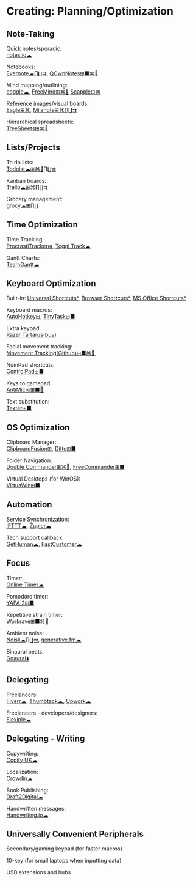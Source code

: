 # Creating: Planning/Optimization

## Note-Taking

Quick notes/sporadic:  
[notes.io☁](http://notes.io/)

Notebooks:  
[Evernote☁∏∐⇉](https://evernote.com/),
[QOwnNotes⊞■⌘🐧](https://www.qownnotes.org/)

Mind mapping/outlining:  
[coggle☁](https://coggle.it/),
[FreeMind⊞⌘🐧](http://freemind.sourceforge.net/wiki/index.php/Main_Page)
[Scapple⊞⌘](https://www.literatureandlatte.com/scapple/overview)

Reference images/visual boards:  
[Eagle⊞⌘](https://en.eagle.cool/),
[Milanote⊞⌘∏∐⇉](https://milanote.com/)

Hierarchical spreadsheets:  
[TreeSheets⊞⌘🐧](http://strlen.com/treesheets/)

## Lists/Projects

To do lists:  
[Todoist☁⊞⌘🐧∏∐⇉](https://todoist.com/)

Kanban boards:  
[Trello☁⊞⌘∏∐⇉](https://trello.com/)

Grocery management:  
[grocy☁⊞∏∐](https://grocy.info/)

## Time Optimization

Time Tracking:  
[ProcrastiTracker⊞](http://strlen.com/procrastitracker/),
[Toggl Track☁](https://toggl.com/)

Gantt Charts:  
[TeamGantt☁](https://www.teamgantt.com/)

## Keyboard Optimization

Built-in:
[Universal Shortcuts*](https://stucky.tech/toolbox/u),
[Browser Shortcuts*](https://stucky.tech/toolbox/b),
[MS Office Shortcuts*](https://stucky.tech/toolbox/o)

Keyboard macros:  
[AutoHotkey⊞](https://www.autohotkey.com/),
[TinyTask⊞■](https://thetinytask.com/)

Extra keypad:  
[Razer Tartarus(buy)](https://www.razer.com/search/tartarus)

Facial movement tracking:  
[Movement Tracking(Github)⊞■⌘🐧](https://github.com/surya-veer/movement-tracking),

NumPad shortcuts:  
[ControlPad⊞■](https://sector-seven.com/software/controlpad)

Keys to gamepad:  
[AntiMicro⊞■🐧](https://github.com/AntiMicro/antimicro),

Text substitution:  
[Texter⊞■](https://texter.en.softonic.com/)

## OS Optimization

Clipboard Manager:  
[ClipboardFusion⊞](https://www.clipboardfusion.com/),
[Ditto⊞■](https://ditto-cp.sourceforge.io/)

Folder Navigation:  
[Double Commander⊞⌘🐧](https://doublecmd.sourceforge.io/),
[FreeCommander⊞■](https://freecommander.com/en/summary/)

Virtual Desktops (for WinOS):  
[VirtuaWin⊞■](https://virtuawin.sourceforge.io/)

## Automation

Service Synchronization:  
[IFTTT☁](https://ifttt.com),
[Zapier☁](https://zapier.com/)

Tech support callback:  
[GetHuman☁](https://gethuman.com/),
[FastCustomer☁](http://www.fastcustomer.com/)

## Focus

Timer:  
[Online Timer☁](http://www.timer-tab.com/)

Pomodoro timer:  
[YAPA 2⊞■](https://github.com/YetAnotherPomodoroApp/YAPA-2)

Repetitive strain timer:  
[Workrave⊞■⌘🐧](http://www.workrave.org/)

Ambient noise:  
[Noisli☁∏∐⇉](https://www.noisli.com/),
[generative.fm☁](https://generative.fm/)

Binaural beats:  
[Gnaural⬇️](https://sourceforge.net/projects/gnaural/)

## Delegating

Freelancers:  
[Fiverr☁](https://www.fiverr.com/),
[Thumbtack☁](https://www.thumbtack.com/),
[Upwork☁](https://www.upwork.com/)

Freelancers - developers/designers:  
[Flexiple☁](https://flexiple.com/)

## Delegating - Writing

Copywriting:  
[Copify UK☁](https://uk.copify.com/)

Localization:  
[Crowdin☁](https://crowdin.com/)

Book Publishing:  
[Draft2Digital☁](https://draft2digital.com/)

Handwritten messages:  
[Handwriting.io☁](https://handwriting.io/)

## Universally Convenient Peripherals

Secondary/gaming keypad (for faster macros)

10-key (for small laptops when inputting data)

USB extensions and hubs
